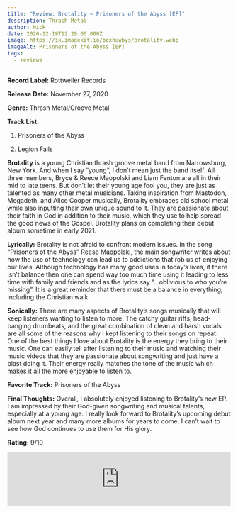 ```yaml
---
title: "Review: Brotality – Prisoners of the Abyss [EP]"
description: Thrash Metal
author: Nick
date: 2020-12-19T12:29:00.000Z
image: https://ik.imagekit.io/boxhuwbys/brotality.webp
imageAlt: Prisoners of the Abyss [EP]
tags:
  - reviews
---
```

**Record Label:**  Rottweiler Records

**Release Date:**  November 27, 2020

**Genre:**  Thrash Metal/Groove Metal

**Track List:**  

 1. Prisoners of the Abyss

 2. Legion Falls



**Brotality** is a young Christian thrash groove metal band from Narrowsburg, New York. And when I say “young”, I don’t mean just the band itself. All three members, Bryce & Reece Maopolski and Liam Fenton are all in their mid to late teens. But don’t let their young age fool you, they are just as talented as many other metal musicians. Taking inspiration from Mastodon, Megadeth, and Alice Cooper musically, Brotality embraces old school metal while also inputting their own unique sound to it. They are passionate about their faith in God in addition to their music, which they use to help spread the good news of the Gospel. Brotality plans on completing their debut album sometime in early 2021.



**Lyrically:** Brotality is not afraid to confront modern issues. In the song “Prisoners of the Abyss” Reese Maopolski, the main songwriter writes about how the use of technology can lead us to addictions that rob us of enjoying our lives. Although technology has many good uses in today’s lives, if there isn’t balance then one can spend way too much time using it leading to less time with family and friends and as the lyrics say “…oblivious to who you’re missing”. It is a great reminder that there must be a balance in everything, including the Christian walk.



**Sonically:** There are many aspects of Brotality’s songs musically that will keep listeners wanting to listen to more. The catchy guitar riffs, head-banging drumbeats, and the great combination of clean and harsh vocals are all some of the reasons why I kept listening to their songs on repeat. One of the best things I love about Brotality is the energy they bring to their music. One can easily tell after listening to their music and watching their music videos that they are passionate about songwriting and just have a blast doing it. Their energy really matches the tone of the music which makes it all the more enjoyable to listen to.



**Favorite Track:** Prisoners of the Abyss



**Final Thoughts:** Overall, I absolutely enjoyed listening to Brotality’s new EP. I am impressed by their God-given songwriting and musical talents, especially at a young age. I really look forward to Brotality’s upcoming debut album next year and many more albums for years to come. I can’t wait to see how God continues to use them for His glory.



**Rating:**  9/10



<iframe style="border: 0; width: 100%; height: 120px;" src="https://bandcamp.com/EmbeddedPlayer/album=2310125518/size=large/bgcol=333333/linkcol=0f91ff/tracklist=false/artwork=small/transparent=true/" seamless><a href="https://brotality.bandcamp.com/album/prisoners-of-the-abyss-deluxe-single">Prisoners Of The Abyss - Deluxe Single by Brotality</a></iframe>
